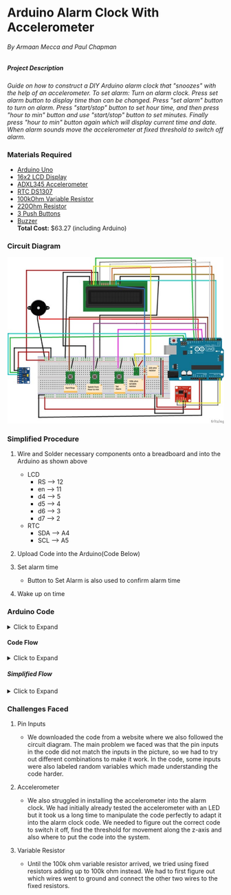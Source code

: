 # Arduino Alarm Clock With Accelerometer
###### By Armaan Mecca and Paul Chapman


##### Project Description
_Guide on how to construct a DIY Arduino alarm clock that "snoozes" with the help of an accelerometer. To set alarm: Turn on alarm clock. Press set alarm button to display time than can be changed. Press "set alarm" button to turn on alarm. Press "start/stop" button to set hour time, and then press "hour to min" button and use "start/stop" button to set minutes. Finally press "hour to min" button again which will display current time and date. When alarm sounds move the accelerometer at fixed threshold to switch off alarm._



### Materials Required
- [Arduino Uno](https://store.arduino.cc/usa/arduino-uno-rev3)
- [16x2 LCD Display](https://www.adafruit.com/product/181)
- [ADXL345 Accelerometer](https://www.adafruit.com/product/1231?gclid=EAIaIQobChMIsuj9gZ2t4gIV1EsNCh2mCAQCEAQYAiABEgLYEvD_BwE)
- [RTC DS1307](https://www.adafruit.com/product/3296?gclid=EAIaIQobChMIy5i0v5it4gIVUIezCh3LIgFfEAQYASABEgJROfD_BwE)
- [100kOhm Variable Resistor](https://www.digikey.com/product-detail/en/bourns-inc/3361P-1-104GLF/3361P-104GLFTR-ND/1088369)
- [220Ohm Resistor](https://www.alliedelec.com/product/rcd-components/cf25-220-jtw/70183313/?gclid=EAIaIQobChMIn5HqwJut4gIVRuDICh2aDgz_EAkYASABEgJfVfD_BwE&gclsrc=aw.ds)
- [3 Push Buttons](https://www.digikey.com.mx/product-detail/en/c-k/PTS645SL43SMTR92-LFS/PTS645SL43SMTR92-LFS-ND/3861373)
- [Buzzer](https://www.radioshack.com/collections/buzzers/products/radioshack-87db-piezo-pulse-buzzer?variant=20332225093)\
**Total Cost:**  $63.27‬ (including Arduino)

### Circuit Diagram

![Circuit Diagram](AlarmClock.jpeg)

### Simplified Procedure

1. Wire and Solder necessary components onto a breadboard and into the Arduino as shown above
   - LCD
     - RS --> 12
     - en --> 11
     - d4 --> 5
     - d5 --> 4
     - d6 --> 3
     - d7 --> 2
   - RTC
     - SDA --> A4
     - SCL --> A5
     
2. Upload Code into the Arduino(Code Below)
3. Set alarm time
   - Button to Set Alarm is also used to confirm alarm time
4. Wake up on time


### Arduino Code
<details>
   <summary>Click to Expand</summary>
   
```
//include libraries
#include <Wire.h>
#include <LiquidCrystal.h>
#include <EEPROM.h>
#include <RTClib.h>
#include <Adafruit_Sensor.h>
#include <Adafruit_ADXL345_U.h>]

Adafruit_ADXL345_Unified accel = Adafruit_ADXL345_Unified(12345);


#define buz 10

//Wire 16x2 LCD display
const int rs = 12, en = 11, d4 = 5, d5 = 4, d6 = 3, d7 = 2;
LiquidCrystal lcd(rs, en, d4, d5, d6, d7);

//Define Global Variables
int tmp,Inc,hor,mIn,add=11; 
int yes = 7;  
int up = 8;   
int mod = 6; 
int off = 0;
int Hor, Min, Sec; 

RTC_DS1307 RTC;

void setup() {
 // Initializes devices and components
 // Prints introductory display
 // Define Accelerometer Serial
 
  #ifndef ESP8266
    while (!Serial);
  #endif
  
  Serial.begin(9600);
  Serial.println("Accelerometer Test"); Serial.println("");
  
  if(!accel.begin()){
    Serial.println("no ADXL345 detected");
    while(1);
  }
  accel.setRange(ADXL345_RANGE_16_G);
  Serial.println("");

  Wire.begin();
  RTC.begin();
  lcd.begin(16,2);
  pinMode(up, INPUT);
  pinMode(yes, INPUT);
  pinMode(mod, INPUT);
  pinMode(buz, OUTPUT);
  digitalWrite(yes, HIGH);
  digitalWrite(mod, HIGH);
  digitalWrite(up, HIGH);
  lcd.setCursor(0,0);
  lcd.print("The Paarm Alarm");
  lcd.setCursor(0,1);
  lcd.print("  Alarm Clock  ");
  delay(2000);
}

void time(){
  // this block enables the user to set the time 
  // based on the RTC time
  // buttons 'up' and 'yes' trigger this block
  // EEProm stores set alarm time

  int tmp=1, mins=0, hors=0, secs=0;
 
  while(tmp==1){
    off = 0;
    if(digitalRead(up)==1){
      Hor++;
      if(Hor==24){
        Hor=0;  
      }
    }
    lcd.clear();
    lcd.setCursor(0,0);
    lcd.print("Set Alarm Time ");
    lcd.setCursor(0,1);
    if(Hor<=9){
      lcd.print("0");
    }
    lcd.print(Hor);
    lcd.print(":");
    lcd.print(Min);
    lcd.print(":");
    lcd.print(Sec);
    delay(200);
    lcd.setCursor(0,2);
    lcd.print("  ");
    lcd.print(":");
    lcd.print(Min);
    lcd.print(":");
    lcd.print(Sec);
    delay(200);
    if(digitalRead(yes)==1){
      hor=Hor;
      EEPROM.write(add++,hor);
      tmp=2;
      while(digitalRead(yes)==0);
    }
  }
  while(tmp==2){
    if(digitalRead(up)==0){
      Min++;
      if(Min==60){ 
        Min=0;
      }
    }
    lcd.setCursor(0,1);
    lcd.print(Hor);
    lcd.print(":");
    if(Min<=9){
      lcd.print("0");
    }
    lcd.print(Min);
    lcd.print(":");
    lcd.print(Sec);
    lcd.print("  ");
    delay(200);
    lcd.setCursor(0,1);
    lcd.print(Hor);
    lcd.print(":");
    lcd.print("  ");
    lcd.print(":");
    lcd.print(Sec);
    lcd.print("  ");
    delay(200);
    
    if(digitalRead(yes)==0){
      mIn=Min;
      EEPROM.write(add++, mIn);
      tmp=0;
      while(digitalRead(yes)==0);
    }
  }
  off = 1;
  delay(1);
}

void Buz(){
  // sets off alarm in 500 millisecond intervals until turned off when RTC time equals stored set time

  
  if(digitalRead(mod)==0){
    off=0;
  }
  
  if(off == 1){
    digitalWrite(buz,HIGH);
    delay(500);

    digitalWrite(buz, LOW);
    delay(500);
  }

  if (off==0) {
    Serial.print("test");
  }

  
}
void TimeCheck(){
  // Compares RTC time to set alarm time and prints .......alarm when times match
  // Also communicates with voiz buzz to set off alarm

  
  int tem[17];
  for(int i=11;i<17;i++){
    tem[i]=EEPROM.read(i);
  }
  if(Hor == tem[11] && Min == tem[12] && off==1){
    add=11;
    Buz();
    Buz();
    lcd.clear();
    lcd.print("alarm...........");
    lcd.setCursor(0,1);
    lcd.print("...........alarm");
    Buz();
    Buz();
  }
}

void loop(){
  // Prints real time on lcd display continuously
  DateTime now = RTC.now();

  
  if(digitalRead(mod) == 0){ 
    current();
    time();
    delay(1000);
    lcd.clear();
    lcd.setCursor(0,0);
    lcd.print("  Alarm On");
    delay(2000);
    digitalWrite(mod, HIGH);
  }
  lcd.clear();
  lcd.setCursor(0,0);
  lcd.print("Time:");
  lcd.setCursor(6,0);
  if(Hor<=9){
    lcd.print("0");
    lcd.print(Hor=now.hour(),DEC);
  }
  else {
    lcd.print(Hor=now.hour(),DEC);
  }
  lcd.print(":");
  if(Min<=9){
    lcd.print("0");
    lcd.print(Min=now.minute(),DEC);
  }
  else{
    lcd.print(Min=now.minute(),DEC);
  }
  lcd.print(":");
  if(Sec<=9){
    lcd.print("0");
    lcd.print(Sec=now.second(),DEC);
  }
  else{
    lcd.print(Sec=now.second(),DEC);
  }
  lcd.setCursor(0,1);
  lcd.print("Date: ");
  lcd.print(now.month(),DEC);
  lcd.print("/");
  lcd.print(now.day(),DEC);
  lcd.print("/");
  lcd.print(now.year(),DEC);
  TimeCheck();
  delay(500);

  //Turns off Alarm Clock when accelerometer has a certain reading
  sensors_event_t event; 
  accel.getEvent(&event);
  
  Serial.print("Z: "); Serial.print(event.acceleration.z); Serial.print("  ");Serial.println("m/s^2 ");
  delay(500);

  if (event.acceleration.z > -9){
    digitalWrite(buz, LOW);
    off=0;
    
    Serial.print("detected <<<<<<<!!!!");
    Serial.print("\n");
  }

}

void current(){
   // Displays current RTC time
  lcd.setCursor(0,1);
  lcd.print(Hor);
  lcd.print(":");
  lcd.print(Min);
  lcd.print(":");
  lcd.print(Sec);
}
```
</details>

#### Code Flow

<details>
   <summary>Click to Expand</summary>
![Code Flow](https://code2flow.com/G3w5Mo.png)

</details>

##### Simplified Flow

<details>
   <summary>Click to Expand</summary>
![Simple Flow](https://code2flow.com/yeGK3q.png)

</details>

### Challenges Faced
1. Pin Inputs
   - We downloaded the code from a website where we also followed the circuit diagram. The main problem we faced was that the pin inputs in the code did not match the inputs in the picture, so we had to try out different combinations to make it work. In the code, some inputs were also labeled random variables which made understanding the code harder.

2. Accelerometer
   - We also struggled in installing the accelerometer into the alarm clock. We had initially already tested the accelerometer with an LED but it took us a long time to manipulate the code perfectly to adapt it into the alarm clock code. We needed to figure out the correct code to switch it off, find the threshold for movement along the z-axis and also where to put the code into the system.

3. Variable Resistor
   - Until the 100k ohm variable resistor arrived, we tried using fixed resistors adding up to 100k ohm instead. We had to first figure out which wires went to ground and connect the other two wires to the fixed resistors.

